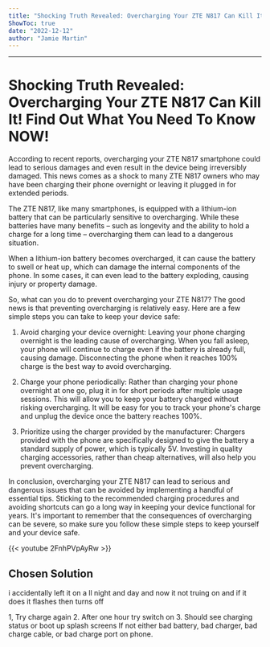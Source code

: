 ```yaml
---
title: "Shocking Truth Revealed: Overcharging Your ZTE N817 Can Kill It! Find Out What You Need To Know NOW!"
ShowToc: true 
date: "2022-12-12"
author: "Jamie Martin"
---
```

*****
# Shocking Truth Revealed: Overcharging Your ZTE N817 Can Kill It! Find Out What You Need To Know NOW!

According to recent reports, overcharging your ZTE N817 smartphone could lead to serious damages and even result in the device being irreversibly damaged. This news comes as a shock to many ZTE N817 owners who may have been charging their phone overnight or leaving it plugged in for extended periods.

The ZTE N817, like many smartphones, is equipped with a lithium-ion battery that can be particularly sensitive to overcharging. While these batteries have many benefits – such as longevity and the ability to hold a charge for a long time – overcharging them can lead to a dangerous situation.

When a lithium-ion battery becomes overcharged, it can cause the battery to swell or heat up, which can damage the internal components of the phone. In some cases, it can even lead to the battery exploding, causing injury or property damage.

So, what can you do to prevent overcharging your ZTE N817? The good news is that preventing overcharging is relatively easy. Here are a few simple steps you can take to keep your device safe:

1. Avoid charging your device overnight:
Leaving your phone charging overnight is the leading cause of overcharging. When you fall asleep, your phone will continue to charge even if the battery is already full, causing damage. Disconnecting the phone when it reaches 100% charge is the best way to avoid overcharging.

2. Charge your phone periodically:
Rather than charging your phone overnight at one go, plug it in for short periods after multiple usage sessions. This will allow you to keep your battery charged without risking overcharging. It will be easy for you to track your phone's charge and unplug the device once the battery reaches 100%.

3. Prioritize using the charger provided by the manufacturer:
Chargers provided with the phone are specifically designed to give the battery a standard supply of power, which is typically 5V. Investing in quality charging accessories, rather than cheap alternatives, will also help you prevent overcharging.

In conclusion, overcharging your ZTE N817 can lead to serious and dangerous issues that can be avoided by implementing a handful of essential tips. Sticking to the recommended charging procedures and avoiding shortcuts can go a long way in keeping your device functional for years. It's important to remember that the consequences of overcharging can be severe, so make sure you follow these simple steps to keep yourself and your device safe.

{{< youtube 2FnhPVpAyRw >}} 



## Chosen Solution
 i accidentally left it on a ll night and day and now it not truing on and if it does it flashes then turns off

 1, Try charge again
2. After one hour try switch on
3. Should see charging status or boot up splash screens
If not either
bad battery, bad charger, bad charge cable, or bad charge port on phone.




